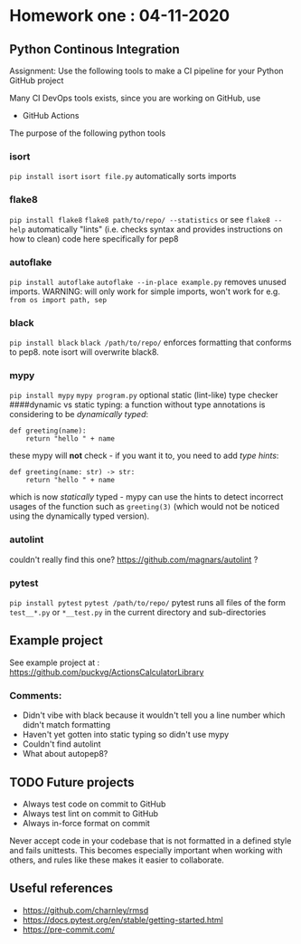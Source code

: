 # Homework one : 04-11-2020

## Python Continous Integration 

Assignment: Use the following tools to make a CI pipeline for your Python GitHub project

Many CI DevOps tools exists, since you are working on GitHub, use
- GitHub Actions

The purpose of the following python tools
### isort
`pip install isort`
`isort file.py`
automatically sorts imports 

### flake8
`pip install flake8`
`flake8 path/to/repo/ --statistics`
or see `flake8 --help`
automatically "lints" (i.e. checks syntax and provides instructions on how to clean) code
here specifically for pep8

### autoflake 
`pip install autoflake`
`autoflake --in-place example.py`
removes unused imports. 
WARNING: will only work for simple imports, won't work for e.g. `from os import path, sep`

### black 
`pip install black`
`black /path/to/repo/`
enforces formatting that conforms to pep8. note isort will overwrite black8.

### mypy
`pip install mypy`
`mypy program.py`
optional static (lint-like) type checker
####dynamic vs static typing:
a function without type annotations is considering to be <i>dynamically typed</i>: 
```
def greeting(name):
    return "hello " + name 
```
these mypy will <b>not</b> check - if you want it to, you need to add <i>type hints</i>:
```
def greeting(name: str) -> str: 
    return "hello " + name
```
which is now <i>statically</i> typed - mypy can use the hints to detect incorrect usages of the function 
such as `greeting(3)` (which would not be noticed using the dynamically typed version).

### autolint
couldn't really find this one?
https://github.com/magnars/autolint ? 

### pytest 
`pip install pytest`
`pytest /path/to/repo/`
pytest runs all files of the form `test__*.py` or `*__test.py` in the current directory and sub-directories

## Example project
See example project at : 
https://github.com/puckvg/ActionsCalculatorLibrary

### Comments: 
- Didn't vibe with black because it wouldn't tell you a line number which didn't match formatting 
- Haven't yet gotten into static typing so didn't use mypy
- Couldn't find autolint 
- What about autopep8?

## TODO Future projects
- Always test code on commit to GitHub
- Always test lint on commit to GitHub
- Always in-force format on commit

Never accept code in your codebase that is not formatted in a defined style and fails unittests.
This becomes especially important when working with others, and rules like these makes it easier to collaborate.

## Useful references 
- https://github.com/charnley/rmsd
- https://docs.pytest.org/en/stable/getting-started.html
- https://pre-commit.com/ 



